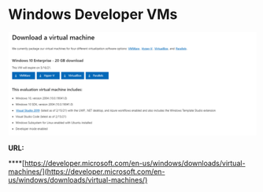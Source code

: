 # Windows Developer VMs



![](../.gitbook/assets/image.png)

**URL:**

\*\*\*\*[https://developer.microsoft.com/en-us/windows/downloads/virtual-machines/](https://developer.microsoft.com/en-us/windows/downloads/virtual-machines/)

